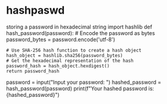 # hashpaswd
storing a password in hexadecimal string
import hashlib
def hash_password(password):
    # Encode the password as bytes
    password_bytes = password.encode('utf-8')

    # Use SHA-256 hash function to create a hash object
    hash_object = hashlib.sha256(password_bytes)
    # Get the hexadecimal representation of the hash
    password_hash = hash_object.hexdigest()
    return password_hash
password = input("Input your password: ")
hashed_password = hash_password(password)
print(f"Your hashed password is: {hashed_password}")
